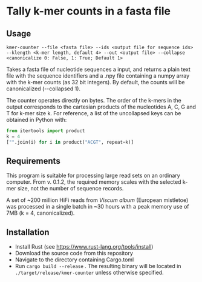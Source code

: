 # Tally k-mer counts in a fasta file

## Usage
`kmer-counter --file <fasta file> --ids <output file for sequence ids> --klength <k-mer length, default 4> --out <output file> --collapse <canonicalize 0: False, 1: True; Default 1>`

Takes a fasta file of nucleotide sequences a input, and returns a plain text file with the sequence identifiers and a .npy file containing a numpy array with the k-mer counts (as 32 bit integers). By default, the counts will be canonicalized (--collapsed 1).

The counter operates directly on bytes. The order of the k-mers in the output corresponds to the cartesian products of the nucleotides A, C, G and T for k-mer size k. For reference, a list of the uncollapsed keys can be obtained in Python with:

```Python
from itertools import product
k = 4
["".join(i) for i in product("ACGT", repeat=k)]
```

## Requirements

This program is suitable for processing large read sets on an ordinary computer. From v. 0.1.2, the required memory scales with the selected k-mer size, not the number of sequence records.

A set of ~200 million HiFi reads from *Viscum album* (European mistletoe) was processed in a single batch in ~30 hours with a peak memory use of 7MB (k = 4, canonicalized).


## Installation

- Install Rust (see https://www.rust-lang.org/tools/install)
- Download the source code from this repository
- Navigate to the directory containing Cargo.toml
- Run `cargo build --release` . The resulting binary will be located in `./target/release/kmer-counter` unless otherwise specified.

